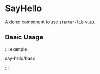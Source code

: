 # SayHello

A demo component to use `starter-lib-vue3`.

## Basic Usage

::: example

say-hello/basic

:::

